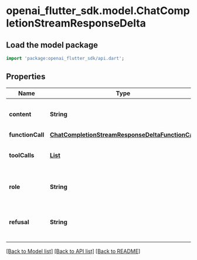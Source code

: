 # openai_flutter_sdk.model.ChatCompletionStreamResponseDelta

## Load the model package
```dart
import 'package:openai_flutter_sdk/api.dart';
```

## Properties
Name | Type | Description | Notes
------------ | ------------- | ------------- | -------------
**content** | **String** | The contents of the chunk message. | [optional] 
**functionCall** | [**ChatCompletionStreamResponseDeltaFunctionCall**](ChatCompletionStreamResponseDeltaFunctionCall.md) |  | [optional] 
**toolCalls** | [**List<ChatCompletionMessageToolCallChunk>**](ChatCompletionMessageToolCallChunk.md) |  | [optional] [default to const []]
**role** | **String** | The role of the author of this message. | [optional] 
**refusal** | **String** | The refusal message generated by the model. | [optional] 

[[Back to Model list]](../README.md#documentation-for-models) [[Back to API list]](../README.md#documentation-for-api-endpoints) [[Back to README]](../README.md)


